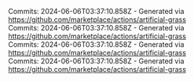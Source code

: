 Commits: 2024-06-06T03:37:10.858Z - Generated via https://github.com/marketplace/actions/artificial-grass
<br>
Commits: 2024-06-06T03:37:10.858Z - Generated via https://github.com/marketplace/actions/artificial-grass
<br>
Commits: 2024-06-06T03:37:10.858Z - Generated via https://github.com/marketplace/actions/artificial-grass
<br>
Commits: 2024-06-06T03:37:10.858Z - Generated via https://github.com/marketplace/actions/artificial-grass
<br>
